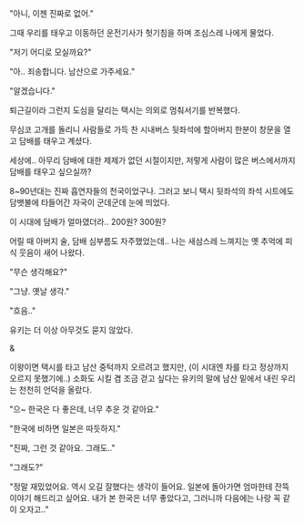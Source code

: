 "아니, 이젠 진짜로 없어."

그때 우리를 태우고 이동하던 운전기사가 헛기침을 하며 조심스레 나에게 물었다.

"저기 어디로 모실까요?"

"아.. 죄송합니다. 남산으로 가주세요."

"알겠습니다."

퇴근길이라 그런지 도심을 달리는 택시는 의외로 멈춰서기를 반복했다. 

무심코 고개를 돌리니 사람들로 가득 찬 시내버스 뒷좌석에 할아버지 한분이 창문을 열고 담배를 태우고 계셨다.

세상에.. 아무리 담배에 대한 제제가 없던 시절이지만, 저렇게 사람이 많은 버스에서까지 담배를 태우고 싶으실까? 

8~90년대는 진짜 흡연자들의 천국이었구나. 그러고 보니 택시 뒷좌석의 좌석 시트에도 담뱃불에 타들어간 자국이 군데군데 눈에 띄었다.

이 시대에 담배가 얼마였더라.. 200원? 300원? 

어릴 때 아버지 술, 담배 심부름도 자주했었는데.. 나는 새삼스레 느껴지는 옛 추억에 피식 웃음이 새어 나왔다. 

"무슨 생각해요?"

"그냥. 옛날 생각."

"흐음.."

유키는 더 이상 아무것도 묻지 않았다.

&

이왕이면 택시를 타고 남산 중턱까지 오르려고 했지만, (이 시대엔 차를 타고 정상까지 오르지 못했기에..) 소화도 시킬 겸 조금 걷고 싶다는 유키의 말에 남산 밑에서 내린 우리는 천천히 언덕을 올랐다.

"으~ 한국은 다 좋은데, 너무 추운 것 같아요."

"한국에 비하면 일본은 따듯하지."

"진짜, 그런 것 같아요. 그래도.."

"그래도?"

"정말 재밌었어요. 역시 오길 잘했다는 생각이 들어요. 일본에 돌아가면 엄마한테 잔뜩 이야기 해드리고 싶어요. 내가 본 한국은 너무 좋았다고, 그러니까 다음에는 나랑 꼭 같이 오자고.."